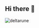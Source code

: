 ## Hi there 👋


![deltarune](https://github.com/user-attachments/assets/550f2803-e316-451a-8df9-0b49977cbcdb)

<!--
**J-Paiare/J-Paiare** is a ✨ _special_ ✨ repository because its `README.md` (this file) appears on your GitHub profile.

Here are some ideas to get you started:

- 🔭 I’m currently working on ...
- 🌱 I’m currently learning ...
- 👯 I’m looking to collaborate on ...
- 🤔 I’m looking for help with ...
- 💬 Ask me about ...
- 📫 How to reach me: ...
- 😄 Pronouns: ...
- ⚡ Fun fact: ...
-->
